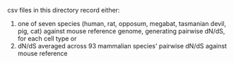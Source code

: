 csv files in this directory record either:
1) one of seven species (human, rat, opposum, megabat, tasmanian devil, pig, cat)
against mouse reference genome, generating pairwise dN/dS, for each cell type
or
2) dN/dS averaged across 93 mammalian species' pairwise dN/dS against mouse reference
